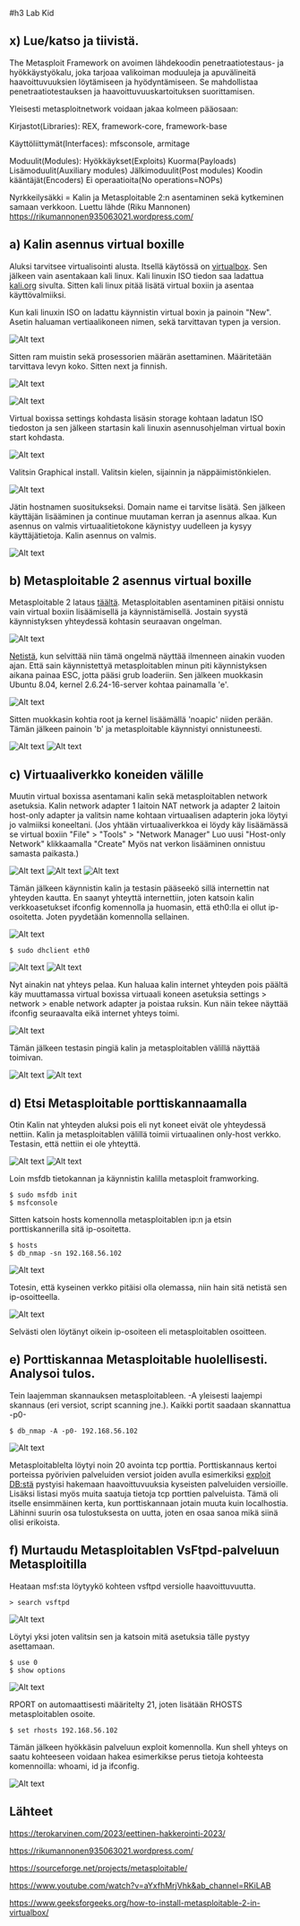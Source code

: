 #h3 Lab Kid
## x) Lue/katso ja tiivistä. 
The Metasploit Framework on avoimen lähdekoodin penetraatiotestaus- ja hyökkäystyökalu, joka tarjoaa valikoiman moduuleja ja apuvälineitä haavoittuvuuksien löytämiseen ja hyödyntämiseen. Se mahdollistaa penetraatiotestauksen ja haavoittuvuuskartoituksen suorittamisen.

Yleisesti metasploitnetwork voidaan jakaa kolmeen pääosaan:

Kirjastot(Libraries):
REX, framework-core, framework-base 

Käyttöliittymät(Interfaces):
mfsconsole, armitage

Moduulit(Modules):
Hyökkäykset(Exploits)
Kuorma(Payloads)
Lisämoduulit(Auxiliary modules)
Jälkimoduulit(Post modules)
Koodin kääntäjät(Encoders)
Ei operaatioita(No operations=NOPs)

Nyrkkeilysäkki = Kalin ja Metasploitable 2:n asentaminen sekä kytkeminen samaan verkkoon. Luettu lähde (Riku Mannonen) https://rikumannonen935063021.wordpress.com/

## a) Kalin asennus virtual boxille
Aluksi tarvitsee virtualisointi alusta. Itsellä käytössä on [virtualbox](https://www.virtualbox.org/). Sen jälkeen vain asentakaan kali linux. Kali linuxin ISO tiedon saa ladattua [kali.org](https://www.kali.org/get-kali/#kali-installer-images) sivulta. Sitten kali linux pitää lisätä virtual boxiin ja asentaa käyttövalmiiksi.

Kun kali linuxin ISO on ladattu käynnistin virtual boxin ja painoin "New". Asetin haluaman vertiaalikoneen nimen, sekä tarvittavan typen ja version.

![Alt text](/H3LabKid/h3.a1.png)

Sitten ram muistin sekä prosessorien määrän asettaminen. Määritetään tarvittava levyn koko. Sitten next ja finnish.

![Alt text](/H3LabKid/h3.a2.png)

![Alt text](/H3LabKid/h3.a3.png)

Virtual boxissa settings kohdasta lisäsin storage kohtaan ladatun ISO tiedoston ja sen jälkeen startasin kali linuxin asennusohjelman virtual boxin start kohdasta.

![Alt text](/H3LabKid/h3.a4.png)

Valitsin Graphical install. Valitsin kielen, sijainnin ja näppäimistönkielen.

![Alt text](/H3LabKid/h3.a5.png)

Jätin hostnamen suositukseksi. Domain name ei tarvitse lisätä. Sen jälkeen käyttäjän lisääminen ja continue muutaman kerran ja asennus alkaa. Kun asennus on valmis virtuaalitietokone käynistyy uudelleen ja kysyy käyttäjätietoja. Kalin asennus on valmis.

![Alt text](/H3LabKid/h3.a6.png)

## b) Metasploitable 2 asennus virtual boxille
Metasploitable 2 lataus [täältä](https://sourceforge.net/projects/metasploitable/). Metasploitablen asentaminen pitäisi onnistu vain virtual boxiin lisäämisellä ja käynnistämisellä. Jostain syystä käynnistyksen yhteydessä kohtasin seuraavan ongelman. 

![Alt text](/H3LabKid/h3.b1.png)

[Netistä](https://www.youtube.com/watch?v=aYxfhMrjVhk&ab_channel=RKiLAB), kun selvittää niin tämä ongelmä näyttää ilmenneen ainakin vuoden ajan. Että sain käynnistettyä metasploitablen minun piti käynnistyksen aikana painaa ESC, jotta pääsi grub loaderiin. Sen jälkeen muokkasin Ubuntu 8.04, kernel 2.6.24-16-server kohtaa painamalla 'e'.

![Alt text](/H3LabKid/h3.b2.png)

Sitten muokkasin kohtia root ja kernel lisäämällä 'noapic' niiden perään. Tämän jälkeen painoin 'b' ja metasploitable käynnistyi onnistuneesti.

![Alt text](/H3LabKid/h3.b3.png)
![Alt text](/H3LabKid/h3.b4.png)

## c) Virtuaaliverkko koneiden välille

Muutin virtual boxissa asentamani kalin sekä metasploitablen network asetuksia. Kalin network adapter 1 laitoin NAT network ja adapter 2 laitoin host-only adapter ja valitsin name kohtaan virtuaalisen adapterin joka löytyi jo valmiiksi koneeltani. (Jos yhtään virtuaaliverkkoa ei löydy käy lisäämässä se virtual boxiin "File" > "Tools" > "Network Manager"
Luo uusi "Host-only Network" klikkaamalla "Create" Myös nat verkon lisääminen onnistuu samasta paikasta.)

![Alt text](/H3LabKid/h3.c2.png)
![Alt text](/H3LabKid/h3.c3.png)
![Alt text](/H3LabKid/h3.c4.png)

Tämän jälkeen käynnistin kalin ja testasin pääseekö sillä internettin nat yhteyden kautta. En saanyt yhteyttä internettiin, joten katsoin kalin verkkoasetukset ifconfig komennolla ja huomasin, että eth0:lla ei ollut ip-osoitetta. Joten pyydetään komennolla sellainen.

![Alt text](/H3LabKid/h3.c7.png)
      
    $ sudo dhclient eth0 
![Alt text](/H3LabKid/h3.c8.png)
![Alt text](/H3LabKid/h3.c6.png)

Nyt ainakin nat yhteys pelaa. Kun haluaa kalin internet yhteyden pois päältä käy muuttamassa virtual boxissa virtuaali koneen asetuksia settings > network > enable network adapter ja poistaa ruksin. Kun näin tekee näyttää ifconfig seuraavalta eikä internet yhteys toimi. 

![Alt text](/H3LabKid/h3.c12.png)

Tämän jälkeen testasin pingiä kalin ja metasploitablen välillä näyttää toimivan.

![Alt text](/H3LabKid/h3.c9.png)
![Alt text](/H3LabKid/h3.c10.png)

## d) Etsi Metasploitable porttiskannaamalla
Otin Kalin nat yhteyden aluksi pois eli nyt koneet eivät ole yhteydessä nettiin. Kalin ja metasploitablen välillä toimii virtuaalinen only-host verkko. Testasin, että nettiin ei ole yhteyttä. 

![Alt text](/H3LabKid/h3.d1.png)
![Alt text](/H3LabKid/h3.d2.png)

Loin msfdb tietokannan ja käynnistin kalilla metasploit framworking.

    $ sudo msfdb init
    $ msfconsole

Sitten katsoin hosts komennolla metasploitablen ip:n ja etsin porttiskannerilla sitä ip-osoitetta.

    $ hosts
    $ db_nmap -sn 192.168.56.102

![Alt text](/H3LabKid/h3.d4.png)

Totesin, että kyseinen verkko pitäisi olla olemassa, niin hain sitä netistä sen ip-osoitteella.

![Alt text](/H3LabKid/h3.d5.png)
    
Selvästi olen löytänyt oikein ip-osoiteen eli metasploitablen osoitteen.

## e) Porttiskannaa Metasploitable huolellisesti. Analysoi tulos. 

Tein laajemman skannauksen metasploitableen. -A yleisesti laajempi skannaus (eri versiot, script scanning jne.). Kaikki portit saadaan skannattua -p0- 

    $ db_nmap -A -p0- 192.168.56.102
![Alt text](/H3LabKid/h3.e1.png)

Metasploitablelta löytyi noin 20 avointa tcp porttia. Porttiskannaus kertoi porteissa pyörivien palveluiden versiot joiden avulla esimerkiksi [exploit DB:stä](https://www.exploit-db.com/) pystyisi hakemaan haavoittuvuuksia kyseisten palveluiden versioille. Lisäksi listasi myös muita saatuja tietoja tcp porttien palveluista. Tämä oli itselle ensimmäinen kerta, kun porttiskannaan jotain muuta kuin localhostia. Lähinni suurin osa tulostuksesta on uutta, joten en osaa sanoa mikä siinä olisi erikoista.

## f) Murtaudu Metasploitablen VsFtpd-palveluun Metasploitilla

Heataan msf:sta löytyykö kohteen vsftpd versiolle haavoittuvuutta. 

    > search vsftpd
![Alt text](/H3LabKid/h3.f1.png)

Löytyi yksi joten valitsin sen ja katsoin mitä asetuksia tälle pystyy asettamaan.

    $ use 0
    $ show options
![Alt text](/H3LabKid/h3.f2.png)

RPORT on automaattisesti määritelty 21, joten lisätään RHOSTS metasploitablen osoite.

    $ set rhosts 192.168.56.102
Tämän jälkeen hyökkäsin palveluun exploit komennolla. Kun shell yhteys on saatu kohteeseen voidaan hakea esimerkikse perus tietoja kohteesta komennoilla: whoami, id ja ifconfig.

![Alt text](/H3LabKid/h3.f3.png)








## Lähteet
https://terokarvinen.com/2023/eettinen-hakkerointi-2023/

https://rikumannonen935063021.wordpress.com/

https://sourceforge.net/projects/metasploitable/

https://www.youtube.com/watch?v=aYxfhMrjVhk&ab_channel=RKiLAB

https://www.geeksforgeeks.org/how-to-install-metasploitable-2-in-virtualbox/


